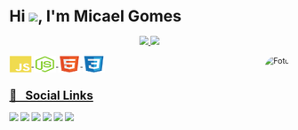 <h1 align="left">Hi <img src="https://raw.githubusercontent.com/kaueMarques/kaueMarques/master/hi.gif" width="30px">, I'm Micael Gomes</h1>


<div align="center">
  <a href="https://github.com/Micazeera">
  <img height="180em" src="https://github-readme-stats.vercel.app/api?username=Micazeera&show_icons=true&theme=vision-friendly-dark"/>
  <img height="180em" src="https://github-readme-stats.vercel.app/api/top-langs/?username=Micazeera&layout=compact&langs_count=7&theme=vision-friendly-dark"/>
</div>
<div style="display: inline_block"><br>
  <img align="center" alt="JavaScript" height="30" width="40" src="https://raw.githubusercontent.com/devicons/devicon/master/icons/javascript/javascript-plain.svg">
    <img align="center" alt="NodeJs" height="30" width="40" src="https://raw.githubusercontent.com/devicons/devicon/master/icons/nodejs/nodejs-original.svg">
  <img align="center" alt="Html" height="30" width="40" src="https://raw.githubusercontent.com/devicons/devicon/master/icons/html5/html5-original.svg">
  <img align="center" alt="Css" height="30" width="40" src="https://raw.githubusercontent.com/devicons/devicon/master/icons/css3/css3-original.svg">


  <img align="right" alt="Foto" height="150" style="border-radius:50px;" src="">
</div>
  
## 👨 &nbsp; Social Links
 
<div> 
  <a href="https://www.youtube.com/channel/UCfmz12mnDeP-YW3W3IUrl7Q" target="_blank"><img src="https://img.shields.io/badge/YouTube-FF0000?style=for-the-badge&logo=youtube&logoColor=white" target="_blank"></a>
  <a href="https://instagram.com/micagomes.js" target="_blank"><img src="https://img.shields.io/badge/-Instagram-%23E4405F?style=for-the-badge&logo=instagram&logoColor=white" target="_blank"></a>
 	<a href="https://www.twitch.tv/Micazeera" target="_blank"><img src="https://img.shields.io/badge/Twitch-9146FF?style=for-the-badge&logo=twitch&logoColor=white" target="_blank"></a>
 <a href="" target="_blank"><img src="https://img.shields.io/badge/Discord-7289DA?style=for-the-badge&logo=discord&logoColor=white" target="_blank"></a> 
  <a href = "mailto:contato.micaeloficial@gmail.com"><img src="https://img.shields.io/badge/-Gmail-%23333?style=for-the-badge&logo=gmail&logoColor=white" target="_blank"></a>
  <a href="https://www.linkedin.com/in/micaelgomestavares/" target="_blank"><img src="https://img.shields.io/badge/-LinkedIn-%230077B5?style=for-the-badge&logo=linkedin&logoColor=white" target="_blank"></a> 

  </div>
